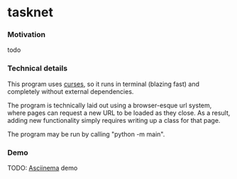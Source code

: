 # tasknet

### Motivation

todo

### Technical details

This program uses [curses](https://en.wikipedia.org/wiki/Curses_(programming_library)), so it runs in terminal (blazing fast) and completely without external dependencies.

The program is technically laid out using a browser-esque url system, where pages can request a new URL to be loaded as they close. As a result, adding new functionality simply requires writing up a class for that page.

The program may be run by calling "python -m main".

### Demo

TODO: [Asciinema](https://asciinema.org/) demo
